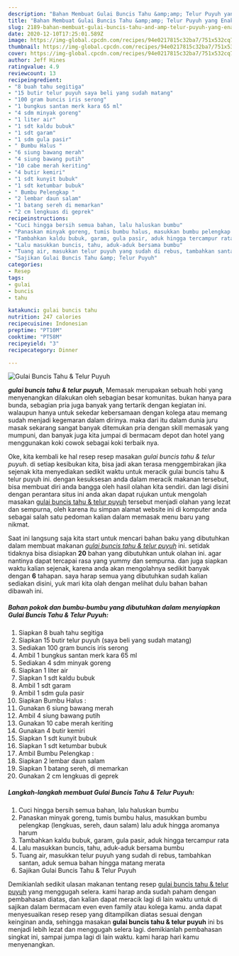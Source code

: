 ```yaml
---
description: "Bahan Membuat Gulai Buncis Tahu &amp;amp; Telur Puyuh yang Enak"
title: "Bahan Membuat Gulai Buncis Tahu &amp;amp; Telur Puyuh yang Enak"
slug: 2189-bahan-membuat-gulai-buncis-tahu-and-amp-telur-puyuh-yang-enak
date: 2020-12-10T17:25:01.589Z
image: https://img-global.cpcdn.com/recipes/94e0217815c32ba7/751x532cq70/gulai-buncis-tahu-telur-puyuh-foto-resep-utama.jpg
thumbnail: https://img-global.cpcdn.com/recipes/94e0217815c32ba7/751x532cq70/gulai-buncis-tahu-telur-puyuh-foto-resep-utama.jpg
cover: https://img-global.cpcdn.com/recipes/94e0217815c32ba7/751x532cq70/gulai-buncis-tahu-telur-puyuh-foto-resep-utama.jpg
author: Jeff Hines
ratingvalue: 4.9
reviewcount: 13
recipeingredient:
- "8 buah tahu segitiga"
- "15 butir telur puyuh saya beli yang sudah matang"
- "100 gram buncis iris serong"
- "1 bungkus santan merk kara 65 ml"
- "4 sdm minyak goreng"
- "1 liter air"
- "1 sdt kaldu bubuk"
- "1 sdt garam"
- "1 sdm gula pasir"
- " Bumbu Halus "
- "6 siung bawang merah"
- "4 siung bawang putih"
- "10 cabe merah keriting"
- "4 butir kemiri"
- "1 sdt kunyit bubuk"
- "1 sdt ketumbar bubuk"
- " Bumbu Pelengkap "
- "2 lembar daun salam"
- "1 batang sereh di memarkan"
- "2 cm lengkuas di geprek"
recipeinstructions:
- "Cuci hingga bersih semua bahan, lalu haluskan bumbu"
- "Panaskan minyak goreng, tumis bumbu halus, masukkan bumbu pelengkap (lengkuas, sereh, daun salam) lalu aduk hingga aromanya harum"
- "Tambahkan kaldu bubuk, garam, gula pasir, aduk hingga tercampur rata"
- "Lalu masukkan buncis, tahu, aduk-aduk bersama bumbu"
- "Tuang air, masukkan telur puyuh yang sudah di rebus, tambahkan santan, aduk semua bahan hingga matang merata"
- "Sajikan Gulai Buncis Tahu &amp; Telur Puyuh"
categories:
- Resep
tags:
- gulai
- buncis
- tahu

katakunci: gulai buncis tahu 
nutrition: 247 calories
recipecuisine: Indonesian
preptime: "PT10M"
cooktime: "PT58M"
recipeyield: "3"
recipecategory: Dinner

---
```



![Gulai Buncis Tahu &amp; Telur Puyuh](https://img-global.cpcdn.com/recipes/94e0217815c32ba7/751x532cq70/gulai-buncis-tahu-telur-puyuh-foto-resep-utama.jpg)

<b><i>gulai buncis tahu &amp; telur puyuh</i></b>, Memasak merupakan sebuah hobi yang menyenangkan dilakukan oleh sebagian besar komunitas. bukan hanya para bunda, sebagian pria juga banyak yang tertarik dengan kegiatan ini. walaupun hanya untuk sekedar kebersamaan dengan kolega atau memang sudah menjadi kegemaran dalam dirinya. maka dari itu dalam dunia juru masak sekarang sangat banyak ditemukan pria dengan skill memasak yang mumpuni, dan banyak juga kita jumpai di bermacam depot dan hotel yang menggunakan koki cowok sebagai koki terbaik nya.

Oke, kita kembali ke hal resep resep masakan <i>gulai buncis tahu &amp; telur puyuh</i>. di setiap kesibukan kita, bisa jadi akan terasa menggembirakan jika sejenak kita menyediakan sedikit waktu untuk meracik gulai buncis tahu &amp; telur puyuh ini. dengan kesuksesan anda dalam meracik makanan tersebut, bisa membuat diri anda bangga oleh hasil olahan kita sendiri. dan lagi disini dengan perantara situs ini anda akan dapat rujukan untuk mengolah masakan <u>gulai buncis tahu &amp; telur puyuh</u> tersebut menjadi olahan yang lezat dan sempurna, oleh karena itu simpan alamat website ini di komputer anda sebagai salah satu pedoman kalian dalam memasak menu baru yang nikmat.




Saat ini langsung saja kita start untuk mencari bahan baku yang dibutuhkan dalam membuat makanan <u><i>gulai buncis tahu &amp; telur puyuh</i></u> ini. setidak tidaknya bisa disiapkan <b>20</b> bahan yang dibutuhkan untuk olahan ini. agar nantinya dapat tercapai rasa yang yummy dan sempurna. dan juga siapkan waktu kalian sejenak, karena anda akan mengolahnya sedikit banyak dengan <b>6</b> tahapan. saya harap semua yang dibutuhkan sudah kalian sediakan disini, yuk mari kita olah dengan melihat dulu bahan bahan dibawah ini.

<!--inarticleads1-->

##### Bahan pokok dan bumbu-bumbu yang dibutuhkan dalam menyiapkan Gulai Buncis Tahu &amp; Telur Puyuh:

1. Siapkan 8 buah tahu segitiga
1. Siapkan 15 butir telur puyuh (saya beli yang sudah matang)
1. Sediakan 100 gram buncis iris serong
1. Ambil 1 bungkus santan merk kara 65 ml
1. Sediakan 4 sdm minyak goreng
1. Siapkan 1 liter air
1. Siapkan 1 sdt kaldu bubuk
1. Ambil 1 sdt garam
1. Ambil 1 sdm gula pasir
1. Siapkan  Bumbu Halus :
1. Gunakan 6 siung bawang merah
1. Ambil 4 siung bawang putih
1. Gunakan 10 cabe merah keriting
1. Gunakan 4 butir kemiri
1. Siapkan 1 sdt kunyit bubuk
1. Siapkan 1 sdt ketumbar bubuk
1. Ambil  Bumbu Pelengkap :
1. Siapkan 2 lembar daun salam
1. Siapkan 1 batang sereh, di memarkan
1. Gunakan 2 cm lengkuas di geprek




<!--inarticleads2-->

##### Langkah-langkah membuat Gulai Buncis Tahu &amp; Telur Puyuh:

1. Cuci hingga bersih semua bahan, lalu haluskan bumbu
1. Panaskan minyak goreng, tumis bumbu halus, masukkan bumbu pelengkap (lengkuas, sereh, daun salam) lalu aduk hingga aromanya harum
1. Tambahkan kaldu bubuk, garam, gula pasir, aduk hingga tercampur rata
1. Lalu masukkan buncis, tahu, aduk-aduk bersama bumbu
1. Tuang air, masukkan telur puyuh yang sudah di rebus, tambahkan santan, aduk semua bahan hingga matang merata
1. Sajikan Gulai Buncis Tahu &amp; Telur Puyuh




Demikianlah sedikit ulasan makanan tentang resep <u>gulai buncis tahu &amp; telur puyuh</u> yang menggugah selera. kami harap anda sudah paham dengan pembahasan diatas, dan kalian dapat meracik lagi di lain waktu untuk di sajikan dalam bermacam even even family atau kolega kamu. anda dapat menyesuaikan resep resep yang ditampilkan diatas sesuai dengan keinginan anda, sehingga masakan <b>gulai buncis tahu &amp; telur puyuh</b> ini bs menjadi lebih lezat dan menggugah selera lagi. demikianlah pembahasan singkat ini, sampai jumpa lagi di lain waktu. kami harap hari kamu menyenangkan.
